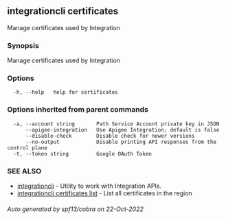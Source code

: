 ## integrationcli certificates

Manage certificates used by Integration

### Synopsis

Manage certificates used by Integration

### Options

```
  -h, --help   help for certificates
```

### Options inherited from parent commands

```
  -a, --account string       Path Service Account private key in JSON
      --apigee-integration   Use Apigee Integration; default is false
      --disable-check        Disable check for newer versions
      --no-output            Disable printing API responses from the control plane
  -t, --token string         Google OAuth Token
```

### SEE ALSO

* [integrationcli](integrationcli.md)	 - Utility to work with Integration APIs.
* [integrationcli certificates list](integrationcli_certificates_list.md)	 - List all certificates in the region

###### Auto generated by spf13/cobra on 22-Oct-2022
